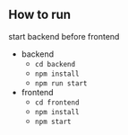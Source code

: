 ## How to run

start backend before frontend

- backend
  - `cd backend`
  - `npm install`
  - `npm run start`
- frontend
  - `cd frontend`
  - `npm install`
  - `npm start`
